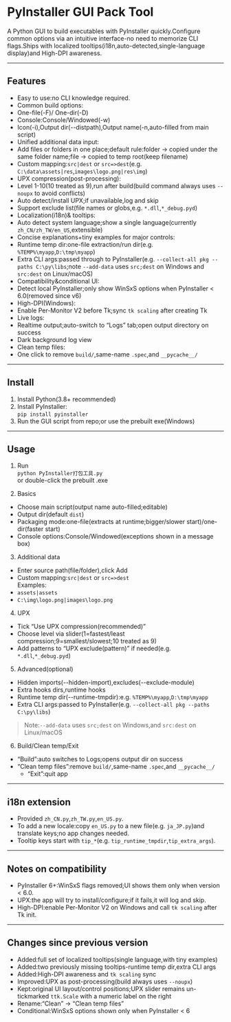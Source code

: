 # PyInstaller GUI Pack Tool

A Python GUI to build executables with PyInstaller quickly.Configure common options via an intuitive interface-no need to memorize CLI flags.Ships with localized tooltips(i18n,auto-detected,single-language display)and High-DPI awareness.

---

## Features

- Easy to use:no CLI knowledge required.  
- Common build options:  
 - One-file(-F)/ One-dir(-D)  
 - Console:Console/Windowed(-w)  
 - Icon(-i),Output dir(--distpath),Output name(-n,auto-filled from main script)  
- Unified additional data input:  
 - Add files or folders in one place;default rule:folder → copied under the same folder name;file → copied to temp root(keep filename)  
 - Custom mapping:`src|dest` or `src=>dest`(e.g. `C:\data\assets|res`,`images\logo.png|res\img`)  
- UPX compression(post-processing):  
 - Level 1-10(10 treated as 9),run after build(build command always uses `--noupx` to avoid conflicts)  
 - Auto detect/install UPX;if unavailable,log and skip  
 - Support exclude list(file names or globs,e.g. `*.dll`,`*_debug.pyd`)  
- Localization(i18n)& tooltips:  
 - Auto detect system language;show a single language(currently `zh_CN/zh_TW/en_US`,extensible)  
 - Concise explanations+tiny examples for major controls:  
  - Runtime temp dir:one-file extraction/run dir(e.g. `%TEMP%\myapp`,`D:\tmp\myapp`)  
  - Extra CLI args:passed through to PyInstaller(e.g. `--collect-all pkg --paths C:\py\libs`;note `--add-data` uses `src;dest` on Windows and `src:dest` on Linux/macOS)  
- Compatibility&conditional UI:  
 - Detect local PyInstaller;only show WinSxS options when PyInstaller < 6.0(removed since v6)  
- High-DPI(Windows):  
 - Enable Per-Monitor V2 before Tk;sync `tk scaling` after creating Tk  
- Live logs:  
 - Realtime output;auto-switch to “Logs” tab;open output directory on success  
 - Dark background log view  
- Clean temp files:  
 - One click to remove `build/`,same-name `.spec`,and `__pycache__/`

---

## Install

1. Install Python(3.8+ recommended)  
2. Install PyInstaller:  
 `pip install pyinstaller`  
3. Run the GUI script from repo;or use the prebuilt exe(Windows)

---

## Usage

1. Run  
 `python PyInstaller打包工具.py`  
 or double-click the prebuilt .exe

2. Basics  
 - Choose main script(output name auto-filled;editable)  
 - Output dir(default `dist`)  
 - Packaging mode:one-file(extracts at runtime;bigger/slower start)/one-dir(faster start)  
 - Console options:Console/Windowed(exceptions shown in a message box)

3. Additional data  
 - Enter source path(file/folder),click Add  
 - Custom mapping:`src|dest` or `src=>dest`  
  Examples:  
  - `assets|assets`  
  - `C:\img\logo.png|images\logo.png`

4. UPX  
 - Tick “Use UPX compression(recommended)”  
 - Choose level via slider(1=fastest/least compression;9=smallest/slowest;10 treated as 9)  
 - Add patterns to “UPX exclude(pattern)” if needed(e.g. `*.dll`,`*_debug.pyd`)

5. Advanced(optional)  
 - Hidden imports(--hidden-import),excludes(--exclude-module)  
 - Extra hooks dirs,runtime hooks  
 - Runtime temp dir(--runtime-tmpdir):e.g. `%TEMP%\myapp`,`D:\tmp\myapp`  
 - Extra CLI args:passed to PyInstaller(e.g. `--collect-all pkg --paths C:\py\libs`)  
  > Note:`--add-data` uses `src;dest` on Windows,and `src:dest` on Linux/macOS

6. Build/Clean temp/Exit  
 - “Build”:auto switches to Logs;opens output dir on success  
 - “Clean temp files”:remove `build/`,same-name `.spec`,and `__pycache__/`  
	- “Exit”:quit app

---

## i18n extension

- Provided `zh_CN.py`,`zh_TW.py`,`en_US.py`.  
- To add a new locale:copy `en_US.py` to a new file(e.g. `ja_JP.py`)and translate keys;no app changes needed.  
- Tooltip keys start with `tip_*`(e.g. `tip_runtime_tmpdir`,`tip_extra_args`).

---

## Notes on compatibility

- PyInstaller 6+:WinSxS flags removed;UI shows them only when version < 6.0.  
- UPX:the app will try to install/configure;if it fails,it will log and skip.  
- High-DPI:enable Per-Monitor V2 on Windows and call `tk scaling` after Tk init.

---

## Changes since previous version

- Added:full set of localized tooltips(single language,with tiny examples)  
- Added:two previously missing tooltips-runtime temp dir,extra CLI args  
- Added:High-DPI awareness and `tk scaling` sync  
- Improved:UPX as post-processing(build always uses `--noupx`)  
- Kept:original UI layout/control positions;UPX slider remains un-tickmarked `ttk.Scale` with a numeric label on the right  
- Rename:“Clean” → “Clean temp files”  
- Conditional:WinSxS options shown only when PyInstaller < 6
